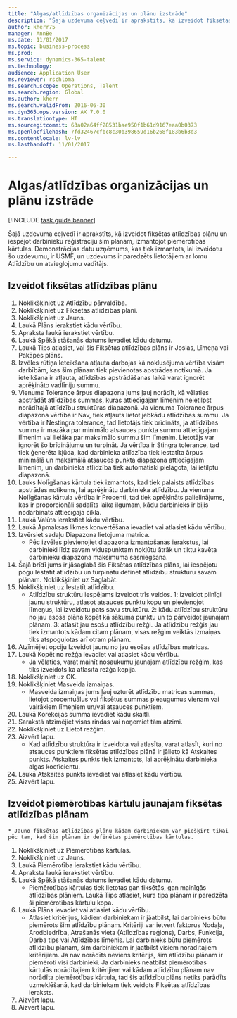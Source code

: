 ```yaml
--- 
title: "Algas/atlīdzības organizācijas un plānu izstrāde"
description: "Šajā uzdevuma ceļvedī ir aprakstīts, kā izveidot fiksētas atlīdzības plānu un iespējot darbinieku reģistrāciju šim plānam, izmantojot piemērotības kārtulas."
author: kherr75
manager: AnnBe
ms.date: 11/01/2017
ms.topic: business-process
ms.prod: 
ms.service: dynamics-365-talent
ms.technology: 
audience: Application User
ms.reviewer: rschloma
ms.search.scope: Operations, Talent
ms.search.region: Global
ms.author: kherr
ms.search.validFrom: 2016-06-30
ms.dyn365.ops.version: AX 7.0.0
ms.translationtype: HT
ms.sourcegitcommit: 63a02a64ff28531bae950f1b61d9167eaa0b0373
ms.openlocfilehash: 7fd32467cfbc8c30b398659d16b268f183b6b3d3
ms.contentlocale: lv-lv
ms.lasthandoff: 11/01/2017

---
```

# <a name="develop-salarycompensation-structure-and-plans"></a>Algas/atlīdzības organizācijas un plānu izstrāde

[!INCLUDE [task guide banner](../../includes/task-guide-banner.md)]

Šajā uzdevuma ceļvedī ir aprakstīts, kā izveidot fiksētas atlīdzības plānu un iespējot darbinieku reģistrāciju šim plānam, izmantojot piemērotības kārtulas. Demonstrācijas datu uzņēmums, kas tiek izmantots, lai izveidotu šo uzdevumu, ir USMF, un uzdevums ir paredzēts lietotājiem ar lomu Atlīdzību un atvieglojumu vadītājs.


## <a name="create-fixed-compensation-plan"></a>Izveidot fiksētas atlīdzības plānu
1. Noklikšķiniet uz Atlīdzību pārvaldība.
2. Noklikšķiniet uz Fiksētās atlīdzības plāni.
3. Noklikšķiniet uz Jauns.
4. Laukā Plāns ierakstiet kādu vērtību.
5. Apraksta laukā ierakstiet vērtību.
6. Laukā Spēkā stāšanās datums ievadiet kādu datumu.
7. Laukā Tips atlasiet, vai šis Fiksētas atlīdzības plāns ir Joslas, Līmeņa vai Pakāpes plāns.
8. Izvēles rūtiņa Ieteikšana atļauta darbojas kā noklusējuma vērtība visām darbībām, kas šim plānam tiek pievienotas apstrādes notikumā.  Ja ieteikšana ir atļauta, atlīdzības apstrādāšanas laikā varat ignorēt aprēķināto vadlīniju summu.
9. Vienums Tolerance ārpus diapazona jums ļauj norādīt, kā vēlaties apstrādāt atlīdzības summas, kuras attiecīgajam līmenim neietilpst norādītajā atlīdzību struktūras diapazonā.  Ja vienuma Tolerance ārpus diapazona vērtība ir Nav, tiek atļauts lietot jebkādu atlīdzības summu.  Ja vērtība ir Nestingra tolerance, tad lietotājs tiek brīdināts, ja atlīdzības summa ir mazāka par minimālo atsauces punkta summu attiecīgajam līmenim vai lielāka par maksimālo summu šim līmenim. Lietotājs var ignorēt šo brīdinājumu un turpināt.  Ja vērtība ir Stingra tolerance, tad tiek ģenerēta kļūda, kad darbinieka atlīdzība tiek iestatīta ārpus minimālā un maksimālā atsauces punkta diapazona attiecīgajam līmenim, un darbinieka atlīdzība tiek automātiski pielāgota, lai ietilptu diapazonā.
10. Lauks Nolīgšanas kārtula tiek izmantots, kad tiek palaists atlīdzības apstrādes notikums, lai aprēķinātu darbinieka atlīdzību.  Ja vienuma Nolīgšanas kārtula vērtība ir Procenti, tad tiek aprēķināts palielinājums, kas ir proporcionāli sadalīts laika ilgumam, kādu darbinieks ir bijis nodarbināts attiecīgajā ciklā.
11. Laukā Valūta ierakstiet kādu vērtību.
12. Laukā Apmaksas likmes konvertēšana ievadiet vai atlasiet kādu vērtību.
13. Izvērsiet sadaļu Diapazona lietojuma matrica.
    * Pēc izvēles pievienojiet diapazona izmantošanas ierakstus, lai darbinieki līdz savam viduspunktam nokļūtu ātrāk un tiktu kavēta darbinieku diapazona maksimuma sasniegšana.  
14. Šajā brīdī jums ir jāsaglabā šis Fiksētas atlīdzības plāns, lai iespējotu pogu Iestatīt atlīdzību un turpinātu definēt atlīdzību struktūru savam plānam.  Noklikšķiniet uz Saglabāt.
15. Noklikšķiniet uz Iestatīt atlīdzību.
    * Atlīdzību struktūru iespējams izveidot trīs veidos. 1: izveidot pilnīgi jaunu struktūru, atlasot atsauces punktu kopu un pievienojot līmeņus, lai izveidotu pats savu struktūru. 2: kādu atlīdzību struktūru no jau esoša plāna kopēt kā sākuma punktu un to pārveidot jaunajam plānam. 3: atlasīt jau esošu atlīdzību režģi. Ja atlīdzību režģis jau tiek izmantots kādam citam plānam, visas režģim veiktās izmaiņas tiks atspoguļotas arī otram plānam.  
16. Atzīmējiet opciju Izveidot jaunu no jau esošas atlīdzības matricas.
17. Laukā Kopēt no režģa ievadiet vai atlasiet kādu vērtību.
    * Ja vēlaties, varat mainīt nosaukumu jaunajam atlīdzību režģim, kas tiks izveidots kā atlasītā režģa kopija.  
18. Noklikšķiniet uz OK.
19. Noklikšķiniet Masveida izmaiņas.
    * Masveida izmaiņas jums ļauj uzturēt atlīdzību matricas summas, lietojot procentuālus vai fiksētus summas pieaugumus vienam vai vairākiem līmeņiem un/vai atsauces punktiem.  
20. Laukā Korekcijas summa ievadiet kādu skaitli.
21. Sarakstā atzīmējiet visas rindas vai noņemiet tām atzīmi.
22. Noklikšķiniet uz Lietot režģim.
23. Aizvērt lapu.
    * Kad atlīdzību struktūra ir izveidota vai atlasīta, varat atlasīt, kuri no atsauces punktiem fiksētas atlīdzības plānā ir jālieto kā Atskaites punkts.  Atskaites punkts tiek izmantots, lai aprēķinātu darbinieka algas koeficientu.  
24. Laukā Atskaites punkts ievadiet vai atlasiet kādu vērtību.
25. Aizvērt lapu.

## <a name="create-an-eligibility-rule-for-the-new-fixed-compensation-plan"></a>Izveidot piemērotības kārtulu jaunajam fiksētas atlīdzības plānam
    * Jauno fiksētas atlīdzības plānu kādam darbiniekam var piešķirt tikai pēc tam, kad šim plānam ir definētas piemērotības kārtulas.  
1. Noklikšķiniet uz Piemērotības kārtulas.
2. Noklikšķiniet uz Jauns.
3. Laukā Piemērotība ierakstiet kādu vērtību.
4. Apraksta laukā ierakstiet vērtību.
5. Laukā Spēkā stāšanās datums ievadiet kādu datumu.
    * Piemērotības kārtulas tiek lietotas gan fiksētās, gan mainīgās atlīdzības plāniem.  Laukā Tips atlasiet, kura tipa plānam ir paredzēta šī piemērotības kārtulu kopa.  
6. Laukā Plāns ievadiet vai atlasiet kādu vērtību.
    * Atlasiet kritērijus, kādiem darbiniekam ir jāatbilst, lai darbinieks būtu piemērots šim atlīdzību plānam. Kritēriji var ietvert faktorus Nodaļa, Arodbiedrība, Atrašanās vieta (Atlīdzības reģions), Darbs, Funkcija, Darba tips vai Atlīdzības līmenis. Lai darbinieks būtu piemērots atlīdzību plānam, šim darbiniekam ir jāatbilst visiem norādītajiem kritērijiem. Ja nav norādīts neviens kritērijs, šim atlīdzību plānam ir piemēroti visi darbinieki. Ja darbinieks neatbilst piemērotības kārtulās norādītajiem kritērijiem vai kādam atlīdzību plānam nav norādīta piemērotības kārtula, tad šis atlīdzību plāns netiks parādīts uzmeklēšanā, kad darbiniekam tiek veidots Fiksētas atlīdzības ieraksts.  
7. Aizvērt lapu.
8. Aizvērt lapu.


